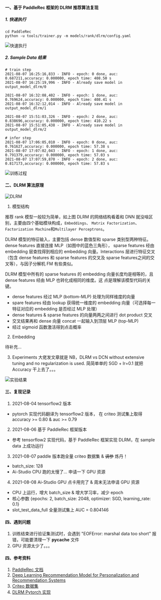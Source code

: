 #### 一、基于 PaddleRec 框架的 DLRM 推荐算法复现

##### 1. 快速执行
```
cd PaddleRec
python -u tools/trainer.py -m models/rank/dlrm/config.yaml
```

![快速执行](https://tva1.sinaimg.cn/large/008i3skNly1gt89fsdiuvg312z0qggz3.gif)

##### 2. Sample Data 结果
```
# train step
2021-08-07 16:25:16,833 - INFO - epoch: 0 done, auc: 0.687211,accuracy: 0.000000, epoch time: 408.50 s
2021-08-07 16:25:19,996 - INFO - Already save model in output_model_dlrm/0

2021-08-07 16:32:08,402 - INFO - epoch: 1 done, auc: 0.769624,accuracy: 0.000000, epoch time: 408.41 s
2021-08-07 16:32:12,014 - INFO - Already save model in output_model_dlrm/1

2021-08-07 15:51:03,326 - INFO - epoch: 2 done, auc: 0.838696,accuracy: 0.000000, epoch time: 410.22 s
2021-08-07 15:51:05,438 - INFO - Already save model in output_model_dlrm/2

# infer step
2021-08-07 17:06:05,010 - INFO - epoch: 0 done, auc: 0.761627,accuracy: 0.000000, epoch time: 57.38 s
2021-08-07 17:07:02,043 - INFO - epoch: 1 done, auc: 0.791379,accuracy: 0.000000, epoch time: 57.03 s
2021-08-07 17:07:59,870 - INFO - epoch: 2 done, auc: 0.817173,accuracy: 0.000000, epoch time: 57.83 s
```
![训练过程](https://tva1.sinaimg.cn/large/008i3skNly1gt89kyvq3lg31360qc7wh.gif)


#### 二、DLRM 算法原理

![DLRM](https://tva1.sinaimg.cn/large/008i3skNly1gt8kwo40g9j30ei0cmjru.jpg)

1. 模型结构

推荐 rank 模型一般较为简单，如上图 DLRM 的网络结构看着和 DNN 就没啥区别，主要由四个基础模块构成，`Embeddings`、
`Matrix Factorization`、`Factorization Machine`和`Multilayer Perceptrons`。

DLRM 模型的特征输入，主要包括 dense 数值型和 sparse 类别型两种特征。dense features 直接连接 MLP（如图中的蓝色三角形），
sparse features 经由 embedding 层查找得到相应的 embedding 向量。Interactions 层进行特征交叉（包含 dense features 和 sparse features 的交叉及
sparse features之间的交叉等），与因子分解机 FM 有些类似。

DLRM 模型中所有的 sparse features 的 embedding 向量长度均是相等的，且dense features 经由 MLP 也转化成相同的维度。这
点是理解该模型代码的关键。

- dense features 经过 MLP (bottom-MLP) 处理为同样维度的向量
- spare features 经由 lookup 获得统一维度的 embedding 向量（可选择每一特征对应的 embedding 是否经过 MLP 处理）
- dense features & sparse features 的向量两两之间进行 dot product 交叉
- 交叉结果再和 dense 向量 concat 一起输入到顶层 MLP (top-MLP)  
- 经过 sigmoid 函数激活得到点击概率

2. Embedding

待补充...


3. Experiments
大佬发文章就是 NB，DLRM vs DCN without extensive tuning and no regularization is used. 简简单单的 SGD + lr=0.1
就把 Accuracy 干上去了。。。

![实验结果](https://tva1.sinaimg.cn/large/008i3skNly1gta7vj34mkj30ty0c8abt.jpg)


#### 三、复现记录
1. 2021-08-04 tensorflow2 版本 
- pytorch 实现代码翻译为 tensorflow2 版本， 在 criteo 测试集上取得 accuracy >= 0.80 & auc >= 0.79

2. 2021-08-06 基于 PaddleRec 框架版本
- 参考 tensorflow2 实现代码，基于 PaddleRec 框架实现 DLRM，在 sample data 上成功运行

3. 2021-08-07 paddle 版本跑全量 criteo 数据集 & ~~调参~~ 炼丹！
- batch_size: 128
- Ai-Studio CPU 跑的太慢了... 申请一下 GPU 资源

4. 2021-08-08 Ai-Studio GPU 点卡用完了 & 周末无法申请 GPU 资源
- CPU 上运行，增大 batch_size & 增大学习率，减少 epoch
- 核心参数 {epochs: 2, batch_size: 2048, optimizer: SGD, learning_rate: 0.1}
- slot_test_data_full 全量测试集上 AUC = 0.804146

#### 四、遇到问题
1. 训练结束进行验证集测试时，会遇到 "EOFError: marshal data too short" 报错，可能要清理一下 __pycache__ 文件
2. GPU 资源太少了。。。


#### 四、参考资料
1. [PaddleRec 文档](README_CN.md)
2. [Deep Learning Recommendation Model for Personalization and Recommendation Systems](https://arxiv.org/pdf/1906.00091v1.pdf)
3. [Criteo 数据集](https://github.com/PaddlePaddle/PaddleRec/blob/release/2.1.0/datasets/criteo/run.sh)
4. [DLRM Pytorch 实现](https://github.com/facebookresearch/dlrm)

